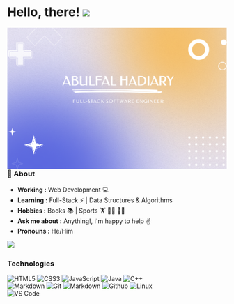 # Hello, there! <img src="https://raw.githubusercontent.com/MartinHeinz/MartinHeinz/master/wave.gif" width="30px">

<!-- <img align="right" src="https://media.giphy.com/media/jRf5fsn8G6YaogAWxn/giphy.gif" width="300" height="300"/> -->
<img align="right" src="githubProfile.png" />
</br>



### 🤔 About
-  **Working :**  Web Development :computer:
-  **Learning :** Full-Stack :zap: | Data Structures & Algorithms
-  **Hobbies :** Books :books: | Sports :weight_lifting: :men_wrestling: :biking_man:
-  **Ask me about :** Anything!, I'm happy to help :v:
-  **Pronouns :** He/Him


<!-- <p align="left"> <img src="https://komarev.com/ghpvc/?username=abulfazl-haidary" alt="Abulfazl Haidary" /> </p> -->

<img src="https://github-readme-stats.vercel.app/api?username=abulfazl-haidary&&show_icons=true&title_color=ffffff&icon_color=bb2acf&text_color=daf7dc&bg_color=151515">


### Technologies
![HTML5](https://img.shields.io/badge/-HTML5-000000?style=for-the-badge&logo=HTML5)
![CSS3](https://img.shields.io/badge/-CSS3-000000?style=for-the-badge&logo=CSS3)
![JavaScript](https://img.shields.io/badge/-JavaScript-000000?style=for-the-badge&logo=javascript)
![Java](https://img.shields.io/badge/-Java-000000?style=for-the-badge&logo=Java&logoColor=007396)
![C++](https://img.shields.io/badge/-C++-000000?style=for-the-badge&logo=C%2B%2B&logoColor=00599C)
</br>
![Markdown](http://img.shields.io/badge/-Markdown-000000?style=for-the-badge&logo=Markdown&logoColor=magenta)
![Git](http://img.shields.io/badge/-Git-000000?style=for-the-badge&logo=Git)
![Markdown](http://img.shields.io/badge/-Markdown-000000?style=for-the-badge&logo=Markdown&logoColor=magenta)
![Github](http://img.shields.io/badge/-Github-000000?style=for-the-badge&logo=Github&logoColor=green)
![Linux](http://img.shields.io/badge/-Linux-000000?style=for-the-badge&logo=linux)
</br>
![VS Code](http://img.shields.io/badge/-VS%20Code-000000?style=for-the-badge&logo=Visual-studio-code&logoColor=blue)
</br>
